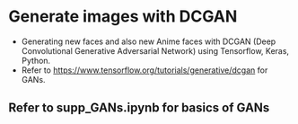 # Generate images with DCGAN


- Generating new faces and also new Anime faces with DCGAN (Deep Convolutional Generative Adversarial Network) using Tensorflow, Keras, Python.
- Refer to https://www.tensorflow.org/tutorials/generative/dcgan for GANs.

## Refer to supp_GANs.ipynb for basics of GANs
